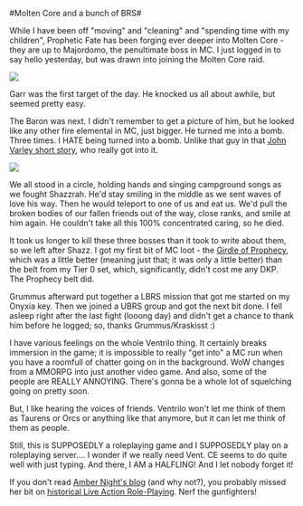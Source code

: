 #Molten Core and a bunch of BRS#

While I have been off "moving" and "cleaning" and "spending time with my children", Prophetic Fate has been forging ever deeper into Molten Core - they are up to Majordomo, the penultimate boss in MC. I just logged in to say hello yesterday, but was drawn into joining the Molten Core raid.

![](http://westkarana.com/images/mc031806b.jpg)

Garr was the first target of the day. He knocked us all about awhile, but seemed pretty easy.

The Baron was next. I didn't remember to get a picture of him, but he looked like any other fire elemental in MC, just bigger. He turned me into a bomb. Three times. I HATE being turned into a bomb. Unlike that guy in that [John Varley short story](http://www.scifi.com/scifiction/classiscs/classics_archive/varley/index.html), who really got into it.

![](http://westkarana.com/images/mc031806a.jpg)

We all stood in a circle, holding hands and singing campground songs as we fought Shazzrah. He'd stay smiling in the middle as we sent waves of love his way. Then he would teleport to one of us and eat us. We'd pull the broken bodies of our fallen friends out of the way, close ranks, and smile at him again. He couldn't take all this 100% concentrated caring, so he died.

It took us longer to kill these three bosses than it took to write about them, so we left after Shazz. I got my first bit of MC loot - the [Girdle of Prophecy](http://wow.allakhazam.com/db/item.html?witem=16817), which was a little better (meaning just that; it was only a little better) than the belt from my Tier 0 set, which, significantly, didn't cost me any DKP. The Prophecy belt did.

Grummus afterward put together a LBRS mission that got me started on my Onyxia key. Then we joined a UBRS group and got the next bit done. I fell asleep right after the last fight (looong day) and didn't get a chance to thank him before he logged; so, thanks Grummus/Kraskisst :)

I have various feelings on the whole Ventrilo thing. It certainly breaks immersion in the game; it is impossible to really "get into" a MC run when you have a roomfull of chatter going on in the background. WoW changes from a MMORPG into just another video game. And also, some of the people are REALLY ANNOYING. There's gonna be a whole lot of squelching going on pretty soon.

But, I like hearing the voices of friends. Ventrilo won't let me think of them as Taurens or Orcs or anything like that anymore, but it can let me think of them as people.

Still, this is SUPPOSEDLY a roleplaying game and I SUPPOSEDLY play on a roleplaying server.... I wonder if we really need Vent. CE seems to do quite well with just typing. And there, I AM a HALFLING! And I let nobody forget it!

If you don't read [Amber Night's blog](http://ambernight.org/blog) (and why not?), you probably missed her bit on [historical Live Action Role-Playing](http://ambernight.org/blog/_archives/2006/3/17/1825138.html). Nerf the gunfighters!
